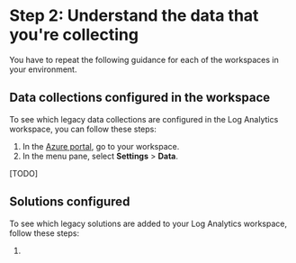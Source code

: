 # Step 2: Understand the data that you're collecting

You have to repeat the following guidance for each of the workspaces in your environment.

## Data collections configured in the workspace

To see which legacy data collections are configured in the Log Analytics workspace, you can follow these steps:

1. In the [Azure portal](https://portal.azure.com), go to your workspace.
1. In the menu pane, select **Settings** > **Data**. 

[TODO]

## Solutions configured

To see which legacy solutions are added to your Log Analytics workspace, follow these steps:

1. 